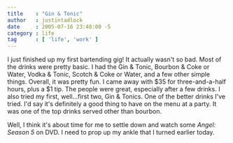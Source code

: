 ```yaml
---
title    : "Gin & Tonic"
author   : justintadlock
date     : 2005-07-16 23:48:00 -5
category : life
tag      : [ 'life', 'work' ]
---
```


I just finished up my first bartending gig!  It actually wasn't so bad.  Most of the drinks were pretty basic.  I had the Gin &amp; Tonic, Bourbon &amp; Coke or Water, Vodka &amp; Tonic, Scotch &amp; Coke or Water, and a few other simple things.  Overall, it was pretty fun.  I came away with $35 for three-and-a-half hours, plus a $1 tip.  The people were great, especially after a few drinks.  I also tried my first, well...first two, Gin & Tonics.  One of the better drinks I've tried.  I'd say it's definitely a good thing to have on the menu at a party.  It was one of the top drinks served other than bourbon.

Well, I think it's about time for me to settle down and watch some <em> Angel: Season 5</em> on DVD.  I need to prop up my ankle that I turned earlier today.
